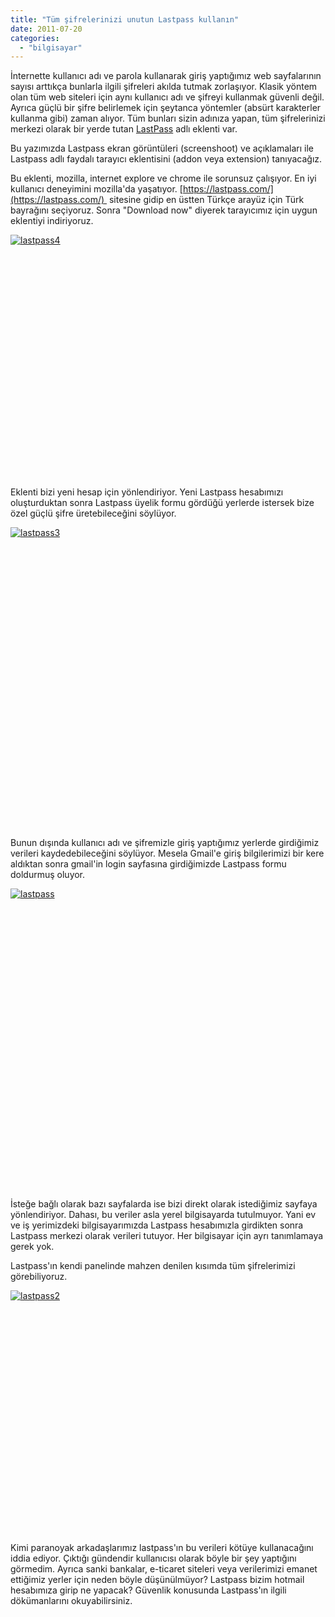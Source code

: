 ```yaml
---
title: "Tüm şifrelerinizi unutun Lastpass kullanın"
date: 2011-07-20
categories: 
  - "bilgisayar"
---
```


İnternette kullanıcı adı ve parola kullanarak giriş yaptığımız web sayfalarının sayısı arttıkça bunlarla ilgili şifreleri akılda tutmak zorlaşıyor. Klasik yöntem olan tüm web siteleri için aynı kullanıcı adı ve şifreyi kullanmak güvenli değil. Ayrıca güçlü bir şifre belirlemek için şeytanca yöntemler (absürt karakterler kullanma gibi) zaman alıyor. Tüm bunları sizin adınıza yapan, tüm şifrelerinizi merkezi olarak bir yerde tutan [LastPass](https://lastpass.com/) adlı eklenti var.

Bu yazımızda Lastpass ekran görüntüleri (screenshoot) ve açıklamaları ile Lastpass adlı faydalı tarayıcı eklentisini (addon veya extension) tanıyacağız.

Bu eklenti, mozilla, internet explore ve chrome ile sorunsuz çalışıyor. En iyi kullanıcı deneyimini mozilla'da yaşatıyor. [https://lastpass.com/](https://lastpass.com/)  sitesine gidip en üstten Türkçe arayüz için Türk bayrağını seçiyoruz. Sonra "Download now" diyerek tarayıcımız için uygun eklentiyi indiriyoruz.

[![](/images/lastpass4.jpg "lastpass4")](http://suatatan.wordpress.com/wp-content/uploads/2011/07/lastpass4.jpg)

 

 

 

 

 

 

 

 

 

 

 

 

Eklenti bizi yeni hesap için yönlendiriyor. Yeni Lastpass hesabımızı oluşturduktan sonra Lastpass üyelik formu gördüğü yerlerde istersek bize özel güçlü şifre üretebileceğini söylüyor.

[![](/images/lastpass3.jpg "lastpass3")](http://suatatan.wordpress.com/wp-content/uploads/2011/07/lastpass3.jpg)

 

 

 

 

 

 

 

 

 

 

 

 

 

 

 

Bunun dışında kullanıcı adı ve şifremizle giriş yaptığımız yerlerde girdiğimiz verileri kaydedebileceğini söylüyor. Mesela Gmail'e giriş bilgilerimizi bir kere aldıktan sonra gmail'in login sayfasına girdiğimizde Lastpass formu doldurmuş oluyor.

[![](/images/lastpass.jpg "lastpass")](http://suatatan.wordpress.com/wp-content/uploads/2011/07/lastpass.jpg)

 

 

 

 

 

 

 

 

 

 

 

 

 

 

 

İsteğe bağlı olarak bazı sayfalarda ise bizi direkt olarak istediğimiz sayfaya yönlendiriyor. Dahası, bu veriler asla yerel bilgisayarda tutulmuyor. Yani ev ve iş yerimizdeki bilgisayarımızda Lastpass hesabımızla girdikten sonra Lastpass merkezi olarak verileri tutuyor. Her bilgisayar için ayrı tanımlamaya gerek yok.

Lastpass'ın kendi panelinde mahzen denilen kısımda tüm şifrelerimizi görebiliyoruz.

[![](/images/lastpass2.jpg "lastpass2")](http://suatatan.wordpress.com/wp-content/uploads/2011/07/lastpass2.jpg)

 

 

 

 

 

 

 

 

 

 

 

 

Kimi paranoyak arkadaşlarımız lastpass'ın bu verileri kötüye kullanacağını iddia ediyor. Çıktığı gündendir kullanıcısı olarak böyle bir şey yaptığını görmedim. Ayrıca sanki bankalar, e-ticaret siteleri veya verilerimizi emanet ettiğimiz yerler için neden böyle düşünülmüyor? Lastpass bizim hotmail hesabımıza girip ne yapacak? Güvenlik konusunda Lastpass'ın ilgili dökümanlarını okuyabilirsiniz.
